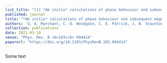 ```yaml
---
list_title: "[1] *Ab initio* calculations of phase behaviour and subsequent magnetostriciton in Fe$_{1−x}$Ga$_x$ within the disordered local moment picture"
published: journal
title: "*Ab initio* calculations of phase behaviour and subsequent magnetostriciton in Fe$_{1−x}$Ga$_x$ within the disordered local moment picture"
authors: 'G. A. Marchant, C. D. Woodgate, C. E. Patrick, J. B. Staunton'
collection: publications
date: 2021-03-10
venue: "Phys. Rev. B <b>103</b> 094414"
paperurl: "https://doi.org/10.1103/PhysRevB.103.094414"
---
```


Some text

